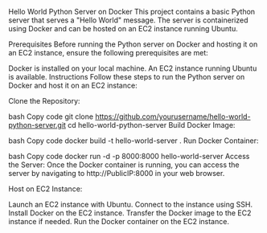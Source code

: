 Hello World Python Server on Docker
This project contains a basic Python server that serves a "Hello World" message. The server is containerized using Docker and can be hosted on an EC2 instance running Ubuntu.

Prerequisites
Before running the Python server on Docker and hosting it on an EC2 instance, ensure the following prerequisites are met:

Docker is installed on your local machine.
An EC2 instance running Ubuntu is available.
Instructions
Follow these steps to run the Python server on Docker and host it on an EC2 instance:

Clone the Repository:

bash
Copy code
git clone https://github.com/yourusername/hello-world-python-server.git
cd hello-world-python-server
Build Docker Image:

bash
Copy code
docker build -t hello-world-server .
Run Docker Container:

bash
Copy code
docker run -d -p 8000:8000 hello-world-server
Access the Server:
Once the Docker container is running, you can access the server by navigating to http://PublicIP:8000 in your web browser.

Host on EC2 Instance:

Launch an EC2 instance with Ubuntu.
Connect to the instance using SSH.
Install Docker on the EC2 instance.
Transfer the Docker image to the EC2 instance if needed.
Run the Docker container on the EC2 instance.
